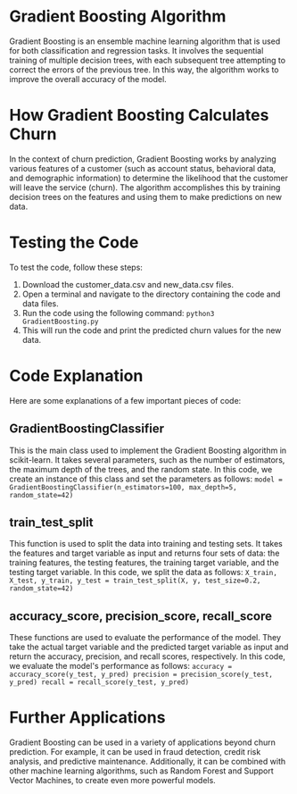 # Gradient Boosting Algorithm
Gradient Boosting is an ensemble machine learning algorithm that is used for both classification and regression tasks. It involves the sequential training of multiple decision trees, with each subsequent tree attempting to correct the errors of the previous tree. In this way, the algorithm works to improve the overall accuracy of the model.

# How Gradient Boosting Calculates Churn
In the context of churn prediction, Gradient Boosting works by analyzing various features of a customer (such as account status, behavioral data, and demographic information) to determine the likelihood that the customer will leave the service (churn). The algorithm accomplishes this by training decision trees on the features and using them to make predictions on new data.

# Testing the Code
To test the code, follow these steps:

1. Download the customer_data.csv and new_data.csv files.
2. Open a terminal and navigate to the directory containing the code and data files.
3. Run the code using the following command: `python3 GradientBoosting.py`
4. This will run the code and print the predicted churn values for the new data.

# Code Explanation
Here are some explanations of a few important pieces of code:

## GradientBoostingClassifier
This is the main class used to implement the Gradient Boosting algorithm in scikit-learn. It takes several parameters, such as the number of estimators, the maximum depth of the trees, and the random state. In this code, we create an instance of this class and set the parameters as follows:
`model = GradientBoostingClassifier(n_estimators=100, max_depth=5, random_state=42)`

## train_test_split
This function is used to split the data into training and testing sets. It takes the features and target variable as input and returns four sets of data: the training features, the testing features, the training target variable, and the testing target variable. In this code, we split the data as follows:
`X_train, X_test, y_train, y_test = train_test_split(X, y, test_size=0.2, random_state=42)`

## accuracy_score, precision_score, recall_score
These functions are used to evaluate the performance of the model. They take the actual target variable and the predicted target variable as input and return the accuracy, precision, and recall scores, respectively. In this code, we evaluate the model's performance as follows:
`accuracy = accuracy_score(y_test, y_pred)
precision = precision_score(y_test, y_pred)
recall = recall_score(y_test, y_pred)`

# Further Applications
Gradient Boosting can be used in a variety of applications beyond churn prediction. For example, it can be used in fraud detection, credit risk analysis, and predictive maintenance. Additionally, it can be combined with other machine learning algorithms, such as Random Forest and Support Vector Machines, to create even more powerful models.

